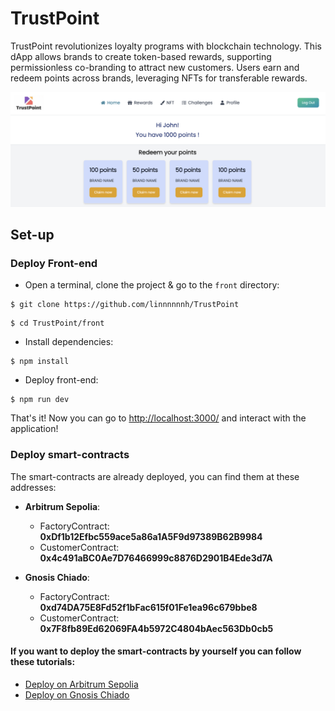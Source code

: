 # TrustPoint

TrustPoint revolutionizes loyalty programs with blockchain technology. This dApp allows brands to create token-based rewards, supporting permissionless co-branding to attract new customers. Users earn and redeem points across brands, leveraging NFTs for transferable rewards.

![](front/public/banniere.png)

## Set-up

### Deploy Front-end

- Open a terminal, clone the project & go to the `front` directory:

```
$ git clone https://github.com/linnnnnnh/TrustPoint
```

```
$ cd TrustPoint/front
```

- Install dependencies:

```
$ npm install
```

- Deploy front-end:

```
$ npm run dev
```

That's it! Now you can go to [http://localhost:3000/](http://localhost:3000/) and interact with the application!

### Deploy smart-contracts

The smart-contracts are already deployed, you can find them at these addresses:

- **Arbitrum Sepolia**:
    - FactoryContract: **0xDf1b12Efbc559ace5a86a1A5F9d97389B62B9984**
    - CustomerContract: **0x4c491aBC0Ae7D76466999c8876D2901B4Ede3d7A**

- **Gnosis Chiado**:
    - FactoryContract: **0xd74DA75E8Fd52f1bFac615f01Fe1ea96c679bbe8**
    - CustomerContract: **0x7F8fb89Ed62069FA4b5972C4804bAec563Db0cb5**

#### If you want to deploy the smart-contracts by yourself you can follow these tutorials:

- [Deploy on Arbitrum Sepolia](./docs/README.deploy.arbitrum.md)
- [Deploy on Gnosis Chiado](./docs/README.deploy.gnosis.md)
